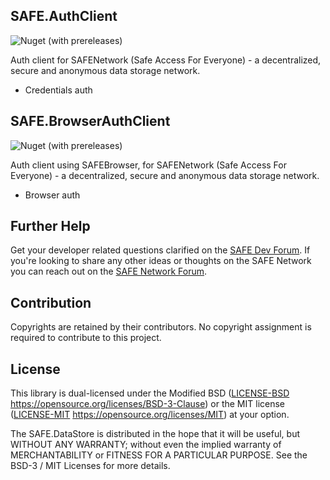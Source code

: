 ## SAFE.AuthClient

![Nuget (with prereleases)](https://img.shields.io/nuget/vpre/SAFE.AuthClient.svg)

Auth client for SAFENetwork (Safe Access For Everyone) - a decentralized, secure and anonymous data storage network.

- Credentials auth

## SAFE.BrowserAuthClient

![Nuget (with prereleases)](https://img.shields.io/nuget/vpre/SAFE.BrowserAuthClient.svg)

Auth client using SAFEBrowser, for SAFENetwork (Safe Access For Everyone) - a decentralized, secure and anonymous data storage network.

- Browser auth

## Further Help

Get your developer related questions clarified on the [SAFE Dev Forum](https://forum.safedev.org/). If you're looking to share any other ideas or thoughts on the SAFE Network you can reach out on the [SAFE Network Forum](https://safenetforum.org/).


## Contribution

Copyrights are retained by their contributors. No copyright assignment is required to contribute to this project.


## License

This library is dual-licensed under the Modified BSD ([LICENSE-BSD](LICENSE-BSD) https://opensource.org/licenses/BSD-3-Clause) or the MIT license ([LICENSE-MIT](LICENSE-MIT) https://opensource.org/licenses/MIT) at your option.

The SAFE.DataStore is distributed in the hope that it will be useful, but WITHOUT ANY WARRANTY; without even the implied warranty of MERCHANTABILITY or FITNESS FOR A PARTICULAR PURPOSE. See the BSD-3 / MIT Licenses for more details.